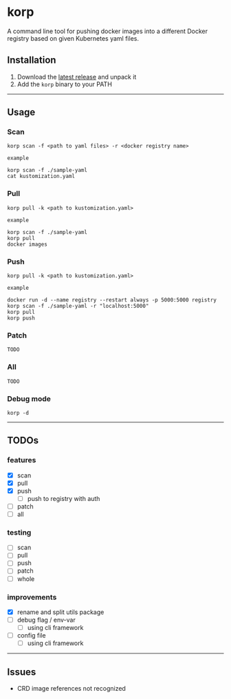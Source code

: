 # korp

A command line tool for pushing docker images into a different Docker registry based on given Kubernetes yaml files.

## Installation

1. Download the [latest release](https://github.com/swisscom/korp/releases) and unpack it
2. Add the `korp` binary to your PATH

---

## Usage

### Scan

```
korp scan -f <path to yaml files> -r <docker registry name>
```

`example`

```
korp scan -f ./sample-yaml
cat kustomization.yaml
```

### Pull

```
korp pull -k <path to kustomization.yaml>
```

`example`

```
korp scan -f ./sample-yaml
korp pull
docker images
```

### Push

```
korp pull -k <path to kustomization.yaml>
```

`example`

```
docker run -d --name registry --restart always -p 5000:5000 registry
korp scan -f ./sample-yaml -r "localhost:5000"
korp pull
korp push
```

### Patch

`TODO`

### All

`TODO`

### Debug mode

```
korp -d
```

---

## TODOs

### features

- [x] scan
- [x] pull
- [x] push
  - [ ] push to registry with auth
- [ ] patch
- [ ] all

### testing

- [ ] scan
- [ ] pull
- [ ] push
- [ ] patch
- [ ] whole

### improvements

- [x] rename and split utils package
- [ ] debug flag / env-var
  - [ ] using cli framework
- [ ] config file
  - [ ] using cli framework

---

## Issues

- CRD image references not recognized
